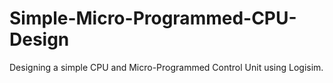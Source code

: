 # Simple-Micro-Programmed-CPU-Design
Designing a simple CPU and Micro-Programmed Control Unit using Logisim.
